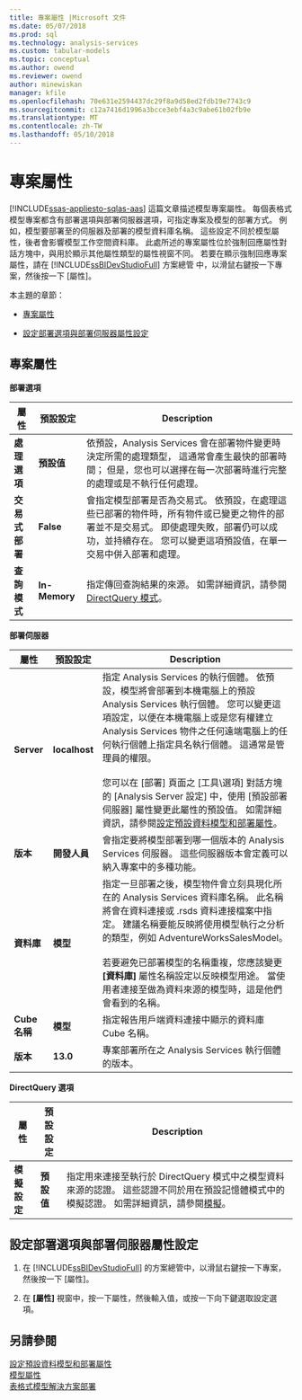 ```yaml
---
title: 專案屬性 |Microsoft 文件
ms.date: 05/07/2018
ms.prod: sql
ms.technology: analysis-services
ms.custom: tabular-models
ms.topic: conceptual
ms.author: owend
ms.reviewer: owend
author: minewiskan
manager: kfile
ms.openlocfilehash: 70e631e2594437dc29f8a9d58ed2fdb19e7743c9
ms.sourcegitcommit: c12a7416d1996a3bcce3ebf4a3c9abe61b02fb9e
ms.translationtype: MT
ms.contentlocale: zh-TW
ms.lasthandoff: 05/10/2018
---
```

# <a name="project-properties"></a>專案屬性 
[!INCLUDE[ssas-appliesto-sqlas-aas](../../includes/ssas-appliesto-sqlas-aas.md)]
  這篇文章描述模型專案屬性。 每個表格式模型專案都含有部署選項與部署伺服器選項，可指定專案及模型的部署方式。 例如，模型要部署至的伺服器及部署的模型資料庫名稱。 這些設定不同於模型屬性，後者會影響模型工作空間資料庫。 此處所述的專案屬性位於強制回應屬性對話方塊中，與用於顯示其他屬性類型的屬性視窗不同。 若要在顯示強制回應專案屬性，請在 [!INCLUDE[ssBIDevStudioFull](../../includes/ssbidevstudiofull-md.md)] 方案總管 中，以滑鼠右鍵按一下專案，然後按一下 [屬性]。  
  
 本主題的章節：  
  
-   [專案屬性](#bkmk_proj_properties)  
  
-   [設定部署選項與部署伺服器屬性設定](#bkmk_conf_proj_settings)  
  
##  <a name="bkmk_proj_properties"></a> 專案屬性  
 **部署選項**  
  
|屬性|預設設定|Description|  
|--------------|---------------------|-----------------|  
|**處理選項**|**預設值**|依預設，Analysis Services 會在部署物件變更時決定所需的處理類型， 這通常會產生最快的部署時間； 但是，您也可以選擇在每一次部署時進行完整的處理或是不執行任何處理。|  
|**交易式部署**|**False**|會指定模型部署是否為交易式。 依預設，在處理這些已部署的物件時，所有物件或已變更之物件的部署並不是交易式。 即使處理失敗，部署仍可以成功，並持續存在。 您可以變更這項預設值，在單一交易中併入部署和處理。|  
|**查詢模式**|**In-Memory**|指定傳回查詢結果的來源。 如需詳細資訊，請參閱[DirectQuery 模式](../../analysis-services/tabular-models/directquery-mode-ssas-tabular.md)。|  
  
 **部署伺服器**  
  
|屬性|預設設定|Description|  
|--------------|---------------------|-----------------|  
|**Server**|**localhost**|指定 Analysis Services 的執行個體。 依預設，模型將會部署到本機電腦上的預設 Analysis Services 執行個體。 您可以變更這項設定，以便在本機電腦上或是您有權建立 Analysis Services 物件之任何遠端電腦上的任何執行個體上指定具名執行個體。 這通常是管理員的權限。<br /><br /> 您可以在 [部署] 頁面之 [工具\選項] 對話方塊的 [Analysis Server 設定] 中，使用 [預設部署伺服器] 屬性變更此屬性的預設值。 如需詳細資訊，請參閱[設定預設資料模型和部署屬性](../../analysis-services/tabular-models/configure-default-data-modeling-and-deployment-properties-ssas-tabular.md)。|  
|**版本**|**開發人員**|會指定要將模型部署到哪一個版本的 Analysis Services 伺服器。 這些伺服器版本會定義可以納入專案中的多種功能。|  
|**資料庫**|**模型**|指定一旦部署之後，模型物件會立刻具現化所在的 Analysis Services 資料庫名稱。 此名稱將會在資料連接或 .rsds 資料連接檔案中指定。 建議名稱要能反映將使用模型執行之分析的類型，例如 AdventureWorksSalesModel。<br /><br /> 若要避免已部署模型的名稱重複，您應該變更 **[資料庫]** 屬性名稱設定以反映模型用途。 當使用者連接至做為資料來源的模型時，這是他們會看到的名稱。|  
|**Cube 名稱**|**模型**|指定報告用戶端資料連接中顯示的資料庫 Cube 名稱。|  
|**版本**|**13.0**|專案部署所在之 Analysis Services 執行個體的版本。|  
  
 **DirectQuery 選項**  
  
|屬性|預設設定|Description|  
|--------------|---------------------|-----------------|  
|**模擬設定**|**預設值**|指定用來連接至執行於 DirectQuery 模式中之模型資料來源的認證。 這些認證不同於用在預設記憶體模式中的模擬認證。 如需詳細資訊，請參閱[模擬](../../analysis-services/tabular-models/impersonation-ssas-tabular.md)。|  
  
##  <a name="bkmk_conf_proj_settings"></a> 設定部署選項與部署伺服器屬性設定  
  
1.  在 [!INCLUDE[ssBIDevStudioFull](../../includes/ssbidevstudiofull-md.md)] 的方案總管中，以滑鼠右鍵按一下專案，然後按一下 [屬性]。  
  
2.  在 **[屬性]** 視窗中，按一下屬性，然後輸入值，或按一下向下鍵選取設定選項。  
  
## <a name="see-also"></a>另請參閱  
 [設定預設資料模型和部署屬性](../../analysis-services/tabular-models/configure-default-data-modeling-and-deployment-properties-ssas-tabular.md)   
 [模型屬性](../../analysis-services/tabular-models/model-properties-ssas-tabular.md)   
 [表格式模型解決方案部署](../../analysis-services/tabular-models/tabular-model-solution-deployment-ssas-tabular.md)  
  
  
